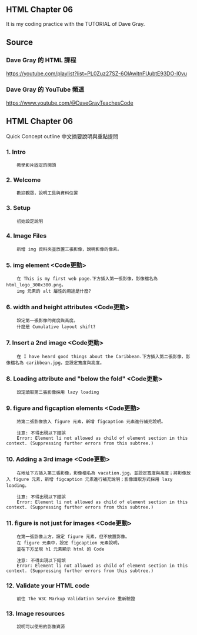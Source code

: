 ## HTML Chapter 06
It is my coding practice with the TUTORIAL of Dave Gray. 

## Source
### Dave Gray 的 HTML 課程
https://youtube.com/playlist?list=PL0Zuz27SZ-6OlAwitnFUubtE93DO-l0vu

### Dave Gray 的 YouTube 頻道
https://www.youtube.com/@DaveGrayTeachesCode

## HTML Chapter 06
   Quick Concept outline
   中文摘要說明與重點提問

###  1. Intro
        教學影片固定的開頭

###  2. Welcome
        歡迎觀眾，說明工具與資料位置

###  3. Setup
        初始設定說明
        
        
###  4. Image Files
        新增 img 資料夾並放置三張影像，說明影像的像素。
        
###  5. img element <Code更動>
        在 This is my first web page.下方插入第一張影像，影像檔名為 html_logo_300x300.png。
        img 元素的 alt 屬性的用途是什麼?

###  6. width and height attributes <Code更動>
        設定第一張影像的寬度與高度。
        什麼是 Cumulative layout shift?
        

###  7. Insert a 2nd image <Code更動>
        在 I have heard good things about the Caribbean.下方插入第二張影像，影像檔名為 caribbean.jpg，並設定寬度與高度。
        

###  8. Loading attribute and "below the fold" <Code更動>
        設定讀取第二張影像採用 lazy loading 
        

###  9. figure and figcaption elements <Code更動>
        將第二張影像放入 figure 元素，新增 figcaption 元素進行補充說明。
        
        注意: 不得出現以下錯誤
        Error: Element li not allowed as child of element section in this context. (Suppressing further errors from this subtree.)
        

### 10. Adding a 3rd image <Code更動>
        在地址下方插入第三張影像，影像檔名為 vacation.jpg，並設定寬度與高度；將影像放入 figure 元素，新增 figcaption 元素進行補充說明；影像讀取方式採用 lazy loading。

        注意: 不得出現以下錯誤
        Error: Element li not allowed as child of element section in this context. (Suppressing further errors from this subtree.)

### 11. figure is not just for images <Code更動>
        在第一張影像上方，設定 figure 元素，但不放置影像。
        在 figure 元素中，設定 figcaption 元素說明，
        並在下方呈現 h1 元素顯示 html 的 Code

        注意: 不得出現以下錯誤
        Error: Element li not allowed as child of element section in this context. (Suppressing further errors from this subtree.)
        
### 12. Validate your HTML code
        前往 The W3C Markup Validation Service 重新驗證
        
### 13. Image resources
        說明可以使用的影像資源
        